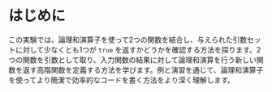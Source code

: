 # はじめに

この実験では、論理和演算子を使って2つの関数を結合し、与えられた引数セットに対して少なくとも1つが `true` を返すかどうかを確認する方法を探ります。2つの関数を引数として取り、入力関数の結果に対して論理和演算を行う新しい関数を返す高階関数を定義する方法を学びます。例と演習を通じて、論理和演算子を使ってより簡潔で効率的なコードを書く方法をより深く理解します。
